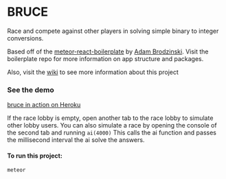 # BRUCE

Race and compete against other players in solving simple binary to integer conversions.

Based off of the [meteor-react-boilerplate](https://github.com/AdamBrodzinski/meteor-react-boilerplate) by [Adam Brodzinski](https://github.com/AdamBrodzinski/).
Visit the boilerplate repo for more information on app structure and packages.

Also, visit the [wiki](https://github.com/evendrop/bruce/wiki) to see more information about this project

### See the demo
[bruce in action on Heroku](https://bruce-binary-game.herokuapp.com)

If the race lobby is empty, open another tab to the race lobby to simulate other lobby users.
You can also simulate a race by opening the console of the second tab and running
`ai(4000)`
This calls the ai function and passes the millisecond interval the ai solve the answers.

#### To run this project:
`meteor`
